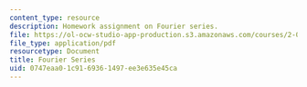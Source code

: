 ```yaml
---
content_type: resource
description: Homework assignment on Fourier series.
file: https://ol-ocw-studio-app-production.s3.amazonaws.com/courses/2-017j-design-of-electromechanical-robotic-systems-fall-2009/0747eaa01c9169361497ee3e635e45ca_MIT2_017JF09_p03.pdf
file_type: application/pdf
resourcetype: Document
title: Fourier Series
uid: 0747eaa0-1c91-6936-1497-ee3e635e45ca
---
```


